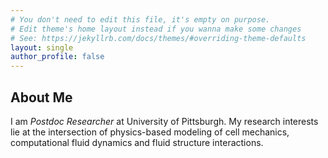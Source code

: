 ```yaml
---
# You don't need to edit this file, it's empty on purpose.
# Edit theme's home layout instead if you wanna make some changes
# See: https://jekyllrb.com/docs/themes/#overriding-theme-defaults
layout: single
author_profile: false
---
```


## About Me
I am *Postdoc Researcher* at University of Pittsburgh. My research interests lie at the intersection of physics-based modeling of cell mechanics, computational fluid dynamics and fluid structure interactions. 

